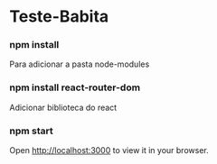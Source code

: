# Teste-Babita



### npm install

Para adicionar a pasta node-modules

### npm install react-router-dom

Adicionar biblioteca do react

### npm start

Open [http://localhost:3000](http://localhost:3000) to view it in your browser.
